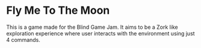 # Fly Me To The Moon
This is a game made for the Blind Game Jam. It aims to be a Zork like exploration experience where user interacts with the environment using just 4 commands.

